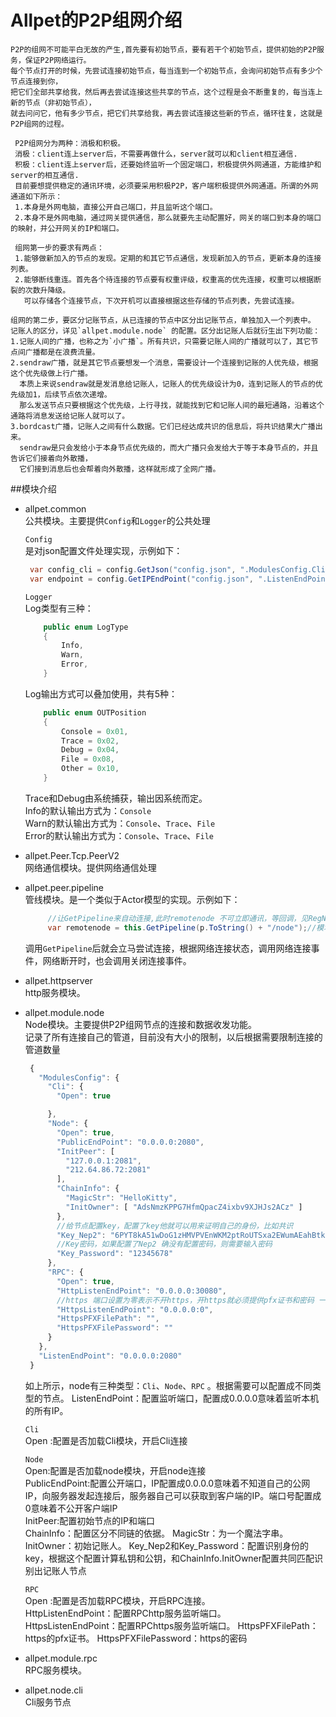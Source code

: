 # Allpet的P2P组网介绍
    P2P的组网不可能平白无故的产生,首先要有初始节点，要有若干个初始节点，提供初始的P2P服务，保证P2P网络运行。
    每个节点打开的时候，先尝试连接初始节点，每当连到一个初始节点，会询问初始节点有多少个节点连接到你，
    把它们全部共享给我，然后再去尝试连接这些共享的节点，这个过程是会不断重复的，每当连上新的节点（非初始节点），
    就去问问它，他有多少节点，把它们共享给我，再去尝试连接这些新的节点，循环往复，这就是P2P组网的过程。  
     
     P2P组网分为两种：消极和积极。    
	 消极：client连上server后，不需要再做什么，server就可以和client相互通信.     
	 积极：client连上server后，还要始终监听一个固定端口，积极提供外网通道，方能维护和server的相互通信.      
	 目前要想提供稳定的通讯环境，必须要采用积极P2P，客户端积极提供外网通道。所谓的外网通道如下所示：   
	 1.本身是外网电脑，直接公开自己端口，并且监听这个端口。   
	 2.本身不是外网电脑，通过网关提供通信，那么就要先主动配置好，网关的端口到本身的端口的映射，并公开网关的IP和端口。    
	 
	 组网第一步的要求有两点：    
	 1.能够做新加入的节点的发现。定期的和其它节点通信，发现新加入的节点，更新本身的连接列表。    
	 2.能够断线重连。首先各个待连接的节点要有权重评级，权重高的优先连接，权重可以根据断裂的次数升降级。    
	   可以存储各个连接节点，下次开机可以直接根据这些存储的节点列表，先尝试连接。    
	 
	组网的第二步，要区分记账节点，从已连接的节点中区分出记账节点，单独加入一个列表中。    
	记账人的区分，详见`allpet.module.node` 的配置。区分出记账人后就衍生出下列功能：    
	1.记账人间的广播，也称之为`小广播`。所有共识，只需要记账人间的广播就可以了，其它节点间广播都是在浪费流量。        
	2.sendraw广播，就是其它节点要想发一个消息，需要设计一个连接到记账的人优先级，根据这个优先级做上行广播。      
	  本质上来说sendraw就是发消息给记账人，记账人的优先级设计为0，连到记账人的节点的优先级加1，后续节点依次递增。        
	  那么发送节点只要根据这个优先级，上行寻找，就能找到它和记账人间的最短通路，沿着这个通路将消息发送给记账人就可以了。     
	3.bordcast广播，记账人之间有什么数据。它们已经达成共识的信息后，将共识结果大广播出来。       
      sendraw是只会发给小于本身节点优先级的，而大广播只会发给大于等于本身节点的，并且告诉它们接着向外散播，     
      它们接到消息后也会帮着向外散播，这样就形成了全网广播。
	 

##模块介绍
* allpet.common    
   公共模块。主要提供`Config`和`Logger`的公共处理   
 
    `Config`   	
	是对json配置文件处理实现，示例如下：    
	```csharp
	 var config_cli = config.GetJson("config.json", ".ModulesConfig.Cli") as JObject;
	 var endpoint = config.GetIPEndPoint("config.json", ".ListenEndPoint");
	```
	
	`Logger`   	
	Log类型有三种：   
	```csharp
		public enum LogType
        {
            Info,
            Warn,
            Error,
        }
	```
	Log输出方式可以叠加使用，共有5种：  
	```csharp
		public enum OUTPosition
        {
            Console = 0x01,
            Trace = 0x02,
            Debug = 0x04,
            File = 0x08,
            Other = 0x10,
        }
	```
	Trace和Debug由系统捕获，输出因系统而定。     
	Info的默认输出方式为：`Console`    
	Warn的默认输出方式为：`Console`、`Trace`、`File`    
	Error的默认输出方式为：`Console`、`Trace`、`File`         
	
* allpet.Peer.Tcp.PeerV2   
   网络通信模块。提供网络通信处理       
   
* allpet.peer.pipeline   
   管线模块。是一个类似于Actor模型的实现。示例如下：
   ```csharp
	    //让GetPipeline来自动连接,此时remotenode 不可立即通讯，等回调，见RegNetEvent
        var remotenode = this.GetPipeline(p.ToString() + "/node");//模块的名称是固定的
	```
	调用`GetPipeline`后就会立马尝试连接，根据网络连接状态，调用网络连接事件，网络断开时，也会调用关闭连接事件。      
	
* allpet.httpserver   
   http服务模块。      
   
* allpet.module.node   
   Node模块。主要提供P2P组网节点的连接和数据收发功能。    
   记录了所有连接自己的管道，目前没有大小的限制，以后根据需要限制连接的管道数量     
   ```javascript
	{
	  "ModulesConfig": {
		"Cli": {
		  "Open": true

		},
		"Node": {
		  "Open": true,
		  "PublicEndPoint": "0.0.0.0:2080",
		  "InitPeer": [
			"127.0.0.1:2081",
			"212.64.86.72:2081"
		  ],
		  "ChainInfo": {
			"MagicStr": "HelloKitty",
			"InitOwner": [ "AdsNmzKPPG7HfmQpacZ4ixbv9XJHJs2ACz" ]
		  },
		  //给节点配置key，配置了key他就可以用来证明自己的身份，比如共识
		  "Key_Nep2": "6PYT8kA51wDoG1zHMVPVEnWKM2ptRoUTSxa2EWumAEahBtkuimfMuwWsBj",
		  //Key密码，如果配置了Nep2 确没有配置密码，则需要输入密码
		  "Key_Password": "12345678"
		},
		"RPC": {
		  "Open": true,
		  "HttpListenEndPoint": "0.0.0.0:30080",
		  //https 端口设置为零表示不开https，开https就必须提供pfx证书和密码 一起
		  "HttpsListenEndPoint": "0.0.0.0:0",
		  "HttpsPFXFilePath": "",
		  "HttpsPFXFilePassword": ""
		}
	  },
	  "ListenEndPoint": "0.0.0.0:2080"
	}
	```   
	如上所示，node有三种类型：`Cli`、`Node`、`RPC` 。根据需要可以配置成不同类型的节点。
    ListenEndPoint：配置监听端口，配置成0.0.0.0意味着监听本机的所有IP。
	
	`Cli`   
	Open :配置是否加载Cli模块，开启Cli连接     
	
	`Node`  
	Open:配置是否加载node模块，开启node连接      
	PublicEndPoint:配置公开端口，IP配置成0.0.0.0意味着不知道自己的公网IP，向服务器发起连接后，服务器自己可以获取到客户端的IP。端口号配置成0意味着不公开客户端IP     
	InitPeer:配置初始节点的IP和端口    
	ChainInfo：配置区分不同链的依据。
	          MagicStr：为一个魔法字串。
	          InitOwner：初始记账人。
    Key_Nep2和Key_Password：配置识别身份的key，根据这个配置计算私钥和公钥，和ChainInfo.InitOwner配置共同匹配识别出记账人节点    
	
	`RPC`   
	Open :配置是否加载RPC模块，开启RPC连接。     
	HttpListenEndPoint：配置RPChttp服务监听端口。     
	HttpsListenEndPoint：配置RPChttps服务监听端口。
    HttpsPFXFilePath：https的pfx证书。
	HttpsPFXFilePassword：https的密码
	
* allpet.module.rpc     
   RPC服务模块。     
   
* allpet.node.cli   
   Cli服务节点
   
  
